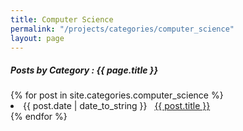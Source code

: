 ```yaml
---
title: Computer Science
permalink: "/projects/categories/computer_science"
layout: page
---
```


<h5> Posts by Category : {{ page.title }} </h5>

<div class="card">
  {% for post in site.categories.computer_science %}
    <li class="category-posts"><span>{{ post.date | date_to_string }}</span> &nbsp; <a href="{{ post.url }}">{{ post.title }}</a></li>
  {% endfor %}
</div>
